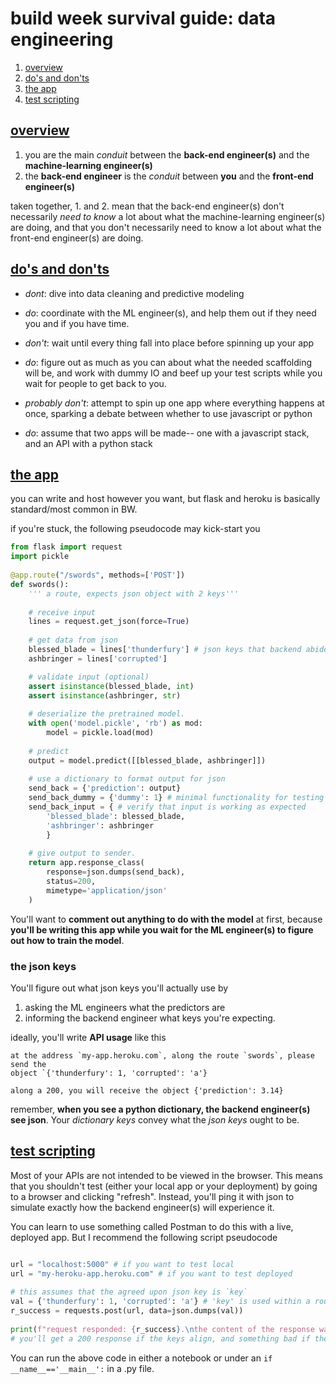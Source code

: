 # build week survival guide: data engineering

1. [overview](#overview)
2. [do's and don'ts](#dodont)
3. [the app](#theapp)
4. [test scripting](#testing)

## [overview](#overview)
1. you are the main _conduit_ between the **back-end engineer(s)** and the
   **machine-learning engineer(s)**
2. the **back-end engineer** is the _conduit_ between **you** and the
   **front-end engineer(s)**

taken together, 1. and 2. mean that the back-end engineer(s) don't necessarily
_need to know_ a lot about what the machine-learning engineer(s) are doing, and
that you don't necessarily need to know a lot about what the front-end
engineer(s) are doing. 

## [do's and don'ts](#dodont)
- _dont_: dive into data cleaning and predictive modeling
- _do_: coordinate with the ML engineer(s), and help them out if they need you and
if you have time. 

- _don't_: wait until every thing fall into place before spinning up your app
- _do_: figure out as much as you can about what the needed scaffolding will be,
and work with dummy IO and beef up your test scripts while you wait for people
to get back to you. 

- _probably don't_: attempt to spin up one app where everything happens at once,
sparking a debate between whether to use javascript or python
- _do_: assume that two apps will be made-- one with a javascript stack, and an API
with a python stack

## [the app](#theapp)
you can write and host however you want, but flask and heroku is basically
standard/most common in BW.

if you're stuck, the following pseudocode may kick-start you
```python
from flask import request
import pickle 
​
@app.route("/swords", methods=['POST'])
def swords():
    ''' a route, expects json object with 2 keys'''
    
    # receive input
    lines = request.get_json(force=True)
    
    # get data from json
    blessed_blade = lines['thunderfury'] # json keys that backend abides
​    ashbringer = lines['corrupted'] 

    # validate input (optional)
    assert isinstance(blessed_blade, int)
    assert isinstance(ashbringer, str)
    
    # deserialize the pretrained model. 
    with open('model.pickle', 'rb') as mod: 
        model = pickle.load(mod)
    
    # predict
    output = model.predict([[blessed_blade, ashbringer]])
    
    # use a dictionary to format output for json
    send_back = {'prediction': output}
    send_back_dummy = {'dummy': 1} # minimal functionality for testing
    send_back_input = { # verify that input is working as expected
        'blessed_blade': blessed_blade, 
        'ashbringer': ashbringer
        }
    
    # give output to sender.
    return app.response_class(
        response=json.dumps(send_back),
        status=200,
        mimetype='application/json'
    )
```
You'll want to **comment out anything to do with the model** at first, because
**you'll be writing this app while you wait for the ML engineer(s) to figure out
how to train the model**.

### the json keys
You'll figure out what json keys you'll actually use by 
1. asking the ML engineers what the predictors are 
2. informing the backend engineer what keys you're expecting. 

ideally, you'll write **API usage** like this

```
at the address `my-app.heroku.com`, along the route `swords`, please send the
object `{'thunderfury': 1, 'corrupted': 'a'}

along a 200, you will receive the object {'prediction': 3.14}
```

remember, **when you see a python dictionary, the backend engineer(s) see json**.
Your _dictionary keys_ convey what the _json keys_ ought to be. 

## [test scripting](#testing)

Most of your APIs are not intended to be viewed in the browser. This means that
you shouldn't test (either your local app or your deployment) by going to a
browser and clicking "refresh". Instead, you'll ping it with json to simulate
exactly how the backend engineer(s) will experience it. 

You can learn to use something called Postman to do this with a live, deployed
app. But I recommend the following script pseudocode 
```python

url = "localhost:5000" # if you want to test local
url = "my-heroku-app.heroku.com" # if you want to test deployed 
​
# this assumes that the agreed upon json key is `key` 
val = {'thunderfury': 1, 'corrupted': 'a'} # 'key' is used within a route like a dictionary key
r_success = requests.post(url, data=json.dumps(val))
​
print(f"request responded: {r_success}.\nthe content of the response was {r_success.json()}")
# you'll get a 200 response if the keys align, and something bad if the keys don't align. 
```

You can run the above code in either a notebook or under an `if
__name__=='__main__':` in a .py file. 
